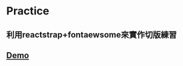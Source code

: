# Practice
## 利用reactstrap+fontaewsome來實作切版練習
## [Demo](https://tkdchampion.github.io/GeMinWork/#/gemin)